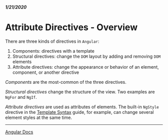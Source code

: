##### 1/21/2020
# Attribute Directives - Overview
There are three kinds of directives in `Angular`:
  1. Components: directives with a template
  2. Structural directives: change the `DOM` layout by adding and removing `DOM` elements
  3. Attribute directives: change the appearance or behavior of an element, component, or another directive

_Components_ are the most-common of the three directives.

_Structural directives_ change the structure of the view.  Two examples are `NgFor` and `NgIf`.

_Attribute directives_ are used as attributes of elements.  The built-in `NgStyle` directive in the [Template Syntax](https://angular.io/guide/template-syntax) guide, for example, can change several element styles at the same time.

---

[Angular Docs](https://angular.io/guide/attribute-directives)